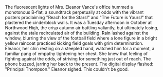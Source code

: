 The fluorescent lights of Mrs. Eleanor Vance's office hummed a monotonous B-flat, a soundtrack perpetually at odds with the vibrant posters proclaiming "Reach for the Stars!" and "The Future is Yours!" that plastered the cinderblock walls.  It was a Tuesday afternoon in October at Northwood High, the crisp autumn air battling valiantly, but ultimately losing, against the stale recirculated air of the building. Rain lashed against the window, blurring the view of the football field where a lone figure in a bright yellow raincoat practiced kicking field goals with grim determination.  Eleanor, her chin resting on a steepled hand, watched him for a moment, a familiar pang of empathy tightening her chest.  She knew that feeling of fighting against the odds, of striving for something just out of reach.  The phone buzzed, jarring her back to the present. The digital display flashed: "Principal Thompson."  Eleanor sighed. This couldn't be good.

